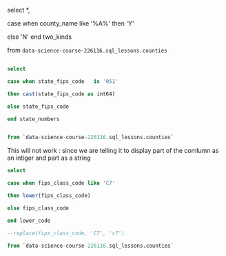 select *,

case  when county_name like '%A%' 
      then 'Y'

else 'N'
end two_kinds


from `data-science-course-226116.sql_lessons.counties` 








```sql

select 

case when state_fips_code	is '051'

then cast(state_fips_code as int64) 

else state_fips_code

end state_numbers


from `data-science-course-226116.sql_lessons.counties`

```
This will not work : since we are telling it to display part of the comlumn as an intiger and part as a string 







```sql
select

case when fips_class_code like 'C7' 

then lower(fips_class_code) 

else fips_class_code

end lower_code 

--replace(fips_class_code, 'C7', 'c7') 

from `data-science-course-226116.sql_lessons.counties`
```
